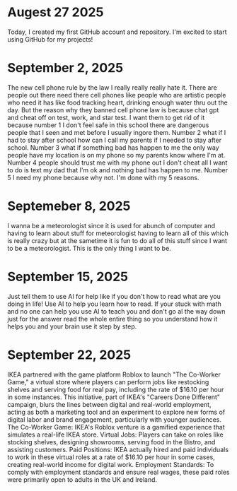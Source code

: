 # Augest 27 2025

Today, I created my first GitHub account and repository. I'm excited to start using GitHub for my projects!

# September 2, 2025

The new cell phone rule by the law I really really really hate it. There are people out there need there cell phones like people who are artistic people who need it has like food tracking heart, drinking enough water thru out the day. But the reason why they banned cell phone law is because chat gpt and cheat off on test, work, and star test. I want them to get rid of it because number 1 I don't feel safe in this school there are dangerous people that I seen and met before I usually ingore them. Number 2 what if I had to stay after school how can I call my parents if I needed to stay after school. Number 3 what if something bad has happen to me the only way people have my location is on my phone so my parents know where I'm at. Number 4 people should trust me with my phone out I don't cheat all I want to do is text my dad that I'm ok and nothing bad has happen to me. Number 5 I need my phone because why not. I'm done with my 5 reasons.

# Septemeber 8, 2025

I wanna be a meteorologist since it is used for abunch of computer and having to learn about stuff for meteorologist having to learn all of this which is really crazy but at the sametime it is fun to do all of this stuff since I want to be a meteorologist. This is the only thing I want to be.

# September 15, 2025

Just tell them to use AI for help like if you don't how to read what are you doing in life! Use AI to help you learn how to read. If your stuck with math and no one can help you use AI to teach you and don't go al the way down just for the answer read the whole entire thing so you understand how it helps you and your brain use it step by step.

# September 22, 2025

IKEA partnered with the game platform Roblox to launch "The Co-Worker Game," a virtual store where players can perform jobs like restocking shelves and serving food for real pay, including the rate of $16.10 per hour in some instances. This initiative, part of IKEA's "Careers Done Different" campaign, blurs the lines between digital and real-world employment, acting as both a marketing tool and an experiment to explore new forms of digital labor and brand engagement, particularly with younger audiences. The Co-Worker Game: IKEA's Roblox venture is a gamified experience that simulates a real-life IKEA store.
Virtual Jobs: Players can take on roles like stocking shelves, designing showrooms, serving food in the Bistro, and assisting customers. Paid Positions: IKEA actually hired and paid individuals to work in these virtual roles at a rate of $16.10 per hour in some cases, creating real-world income for digital work. 
Employment Standards: To comply with employment standards and ensure real wages, these paid roles were primarily open to adults in the UK and Ireland.
